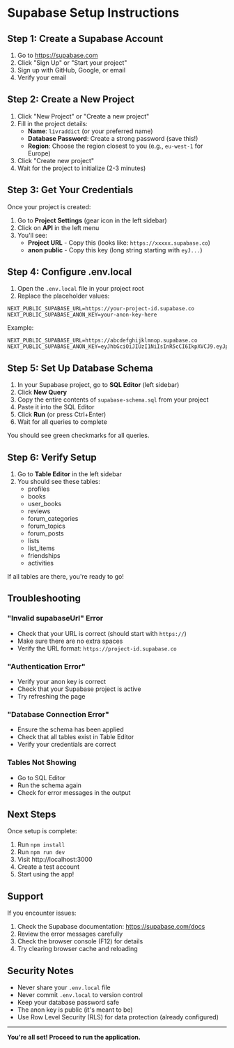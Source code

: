 # Supabase Setup Instructions

## Step 1: Create a Supabase Account

1. Go to https://supabase.com
2. Click "Sign Up" or "Start your project"
3. Sign up with GitHub, Google, or email
4. Verify your email

## Step 2: Create a New Project

1. Click "New Project" or "Create a new project"
2. Fill in the project details:
   - **Name**: `livraddict` (or your preferred name)
   - **Database Password**: Create a strong password (save this!)
   - **Region**: Choose the region closest to you (e.g., `eu-west-1` for Europe)
3. Click "Create new project"
4. Wait for the project to initialize (2-3 minutes)

## Step 3: Get Your Credentials

Once your project is created:

1. Go to **Project Settings** (gear icon in the left sidebar)
2. Click on **API** in the left menu
3. You'll see:
   - **Project URL** - Copy this (looks like: `https://xxxxx.supabase.co`)
   - **anon public** - Copy this key (long string starting with `eyJ...`)

## Step 4: Configure .env.local

1. Open the `.env.local` file in your project root
2. Replace the placeholder values:

```env
NEXT_PUBLIC_SUPABASE_URL=https://your-project-id.supabase.co
NEXT_PUBLIC_SUPABASE_ANON_KEY=your-anon-key-here
```

Example:
```env
NEXT_PUBLIC_SUPABASE_URL=https://abcdefghijklmnop.supabase.co
NEXT_PUBLIC_SUPABASE_ANON_KEY=eyJhbGciOiJIUzI1NiIsInR5cCI6IkpXVCJ9.eyJpc3MiOiJzdXBhYmFzZSIsInJlZiI6ImFiY2RlZmdoaWprbG1ub3AiLCJyb2xlIjoiYW5vbiIsImlhdCI6MTcwMDAwMDAwMCwiZXhwIjoxODAwMDAwMDAwfQ.xxxxx
```

## Step 5: Set Up Database Schema

1. In your Supabase project, go to **SQL Editor** (left sidebar)
2. Click **New Query**
3. Copy the entire contents of `supabase-schema.sql` from your project
4. Paste it into the SQL Editor
5. Click **Run** (or press Ctrl+Enter)
6. Wait for all queries to complete

You should see green checkmarks for all queries.

## Step 6: Verify Setup

1. Go to **Table Editor** in the left sidebar
2. You should see these tables:
   - profiles
   - books
   - user_books
   - reviews
   - forum_categories
   - forum_topics
   - forum_posts
   - lists
   - list_items
   - friendships
   - activities

If all tables are there, you're ready to go!

## Troubleshooting

### "Invalid supabaseUrl" Error
- Check that your URL is correct (should start with `https://`)
- Make sure there are no extra spaces
- Verify the URL format: `https://project-id.supabase.co`

### "Authentication Error"
- Verify your anon key is correct
- Check that your Supabase project is active
- Try refreshing the page

### "Database Connection Error"
- Ensure the schema has been applied
- Check that all tables exist in Table Editor
- Verify your credentials are correct

### Tables Not Showing
- Go to SQL Editor
- Run the schema again
- Check for error messages in the output

## Next Steps

Once setup is complete:
1. Run `npm install`
2. Run `npm run dev`
3. Visit http://localhost:3000
4. Create a test account
5. Start using the app!

## Support

If you encounter issues:
1. Check the Supabase documentation: https://supabase.com/docs
2. Review the error messages carefully
3. Check the browser console (F12) for details
4. Try clearing browser cache and reloading

## Security Notes

- Never share your `.env.local` file
- Never commit `.env.local` to version control
- Keep your database password safe
- The anon key is public (it's meant to be)
- Use Row Level Security (RLS) for data protection (already configured)

---

**You're all set! Proceed to run the application.**


